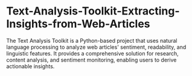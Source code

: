 # Text-Analysis-Toolkit-Extracting-Insights-from-Web-Articles
The Text Analysis Toolkit is a Python-based project that uses natural language processing to analyze web articles' sentiment, readability, and linguistic features. It provides a comprehensive solution for research, content analysis, and sentiment monitoring, enabling users to derive actionable insights.
